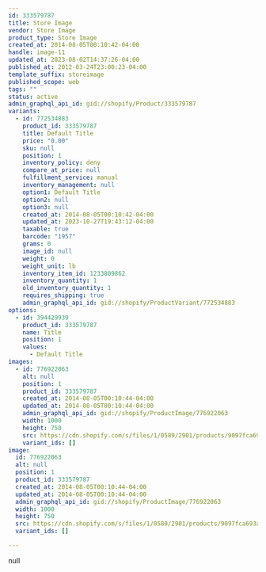 ```yaml
---
id: 333579787
title: Store Image
vendor: Store Image
product_type: Store Image
created_at: 2014-08-05T00:10:42-04:00
handle: image-11
updated_at: 2023-08-02T14:37:26-04:00
published_at: 2012-03-24T23:00:23-04:00
template_suffix: storeimage
published_scope: web
tags: ""
status: active
admin_graphql_api_id: gid://shopify/Product/333579787
variants:
  - id: 772534883
    product_id: 333579787
    title: Default Title
    price: "0.00"
    sku: null
    position: 1
    inventory_policy: deny
    compare_at_price: null
    fulfillment_service: manual
    inventory_management: null
    option1: Default Title
    option2: null
    option3: null
    created_at: 2014-08-05T00:10:42-04:00
    updated_at: 2023-10-27T19:43:12-04:00
    taxable: true
    barcode: "1957"
    grams: 0
    image_id: null
    weight: 0
    weight_unit: lb
    inventory_item_id: 1233809862
    inventory_quantity: 1
    old_inventory_quantity: 1
    requires_shipping: true
    admin_graphql_api_id: gid://shopify/ProductVariant/772534883
options:
  - id: 394429939
    product_id: 333579787
    name: Title
    position: 1
    values:
      - Default Title
images:
  - id: 776922063
    alt: null
    position: 1
    product_id: 333579787
    created_at: 2014-08-05T00:10:44-04:00
    updated_at: 2014-08-05T00:10:44-04:00
    admin_graphql_api_id: gid://shopify/ProductImage/776922063
    width: 1000
    height: 750
    src: https://cdn.shopify.com/s/files/1/0589/2901/products/9097fca693adda5676e52ebd28e520f4.jpeg?v=1407211844
    variant_ids: []
image:
  id: 776922063
  alt: null
  position: 1
  product_id: 333579787
  created_at: 2014-08-05T00:10:44-04:00
  updated_at: 2014-08-05T00:10:44-04:00
  admin_graphql_api_id: gid://shopify/ProductImage/776922063
  width: 1000
  height: 750
  src: https://cdn.shopify.com/s/files/1/0589/2901/products/9097fca693adda5676e52ebd28e520f4.jpeg?v=1407211844
  variant_ids: []

---
```


null